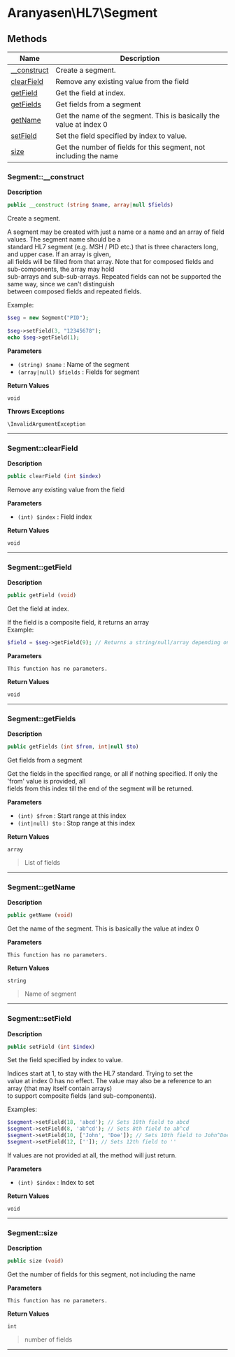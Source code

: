 # Aranyasen\HL7\Segment  







## Methods

| Name | Description |
|------|-------------|
|[__construct](#segment__construct)|Create a segment.|
|[clearField](#segmentclearfield)|Remove any existing value from the field|
|[getField](#segmentgetfield)|Get the field at index.|
|[getFields](#segmentgetfields)|Get fields from a segment|
|[getName](#segmentgetname)|Get the name of the segment. This is basically the value at index 0|
|[setField](#segmentsetfield)|Set the field specified by index to value.|
|[size](#segmentsize)|Get the number of fields for this segment, not including the name|




### Segment::__construct  

**Description**

```php
public __construct (string $name, array|null $fields)
```

Create a segment. 

A segment may be created with just a name or a name and an array of field values. The segment name should be a  
standard HL7 segment (e.g. MSH / PID etc.) that is three characters long, and upper case. If an array is given,  
all fields will be filled from that array. Note that for composed fields and sub-components, the array may hold  
sub-arrays and sub-sub-arrays. Repeated fields can not be supported the same way, since we can't distinguish  
between composed fields and repeated fields.  
  
Example:  
```php  
$seg = new Segment("PID");  
  
$seg->setField(3, "12345678");  
echo $seg->getField(1);  
``` 

**Parameters**

* `(string) $name`
: Name of the segment  
* `(array|null) $fields`
: Fields for segment  

**Return Values**

`void`


**Throws Exceptions**


`\InvalidArgumentException`


<hr />


### Segment::clearField  

**Description**

```php
public clearField (int $index)
```

Remove any existing value from the field 

 

**Parameters**

* `(int) $index`
: Field index  

**Return Values**

`void`


<hr />


### Segment::getField  

**Description**

```php
public getField (void)
```

Get the field at index. 

If the field is a composite field, it returns an array  
Example:  
```php  
$field = $seg->getField(9); // Returns a string/null/array depending on what the 9th field is.  
``` 

**Parameters**

`This function has no parameters.`

**Return Values**

`void`


<hr />


### Segment::getFields  

**Description**

```php
public getFields (int $from, int|null $to)
```

Get fields from a segment 

Get the fields in the specified range, or all if nothing specified. If only the 'from' value is provided, all  
fields from this index till the end of the segment will be returned. 

**Parameters**

* `(int) $from`
: Start range at this index  
* `(int|null) $to`
: Stop range at this index  

**Return Values**

`array`

> List of fields


<hr />


### Segment::getName  

**Description**

```php
public getName (void)
```

Get the name of the segment. This is basically the value at index 0 

 

**Parameters**

`This function has no parameters.`

**Return Values**

`string`

> Name of segment


<hr />


### Segment::setField  

**Description**

```php
public setField (int $index)
```

Set the field specified by index to value. 

Indices start at 1, to stay with the HL7 standard. Trying to set the  
value at index 0 has no effect. The value may also be a reference to an array (that may itself contain arrays)  
to support composite fields (and sub-components).  
  
Examples:  
```php  
$segment->setField(18, 'abcd'); // Sets 18th field to abcd  
$segment->setField(8, 'ab^cd'); // Sets 8th field to ab^cd  
$segment->setField(10, ['John', 'Doe']); // Sets 10th field to John^Doe  
$segment->setField(12, ['']); // Sets 12th field to ''  
```  
  
If values are not provided at all, the method will just return. 

**Parameters**

* `(int) $index`
: Index to set  

**Return Values**

`void`


<hr />


### Segment::size  

**Description**

```php
public size (void)
```

Get the number of fields for this segment, not including the name 

 

**Parameters**

`This function has no parameters.`

**Return Values**

`int`

> number of fields


<hr />

